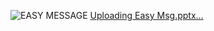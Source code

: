 ![EASY MESSAGE](https://github.com/user-attachments/assets/302b4593-0c99-488d-b754-788996eff2e1)
[Uploading Easy Msg.pptx…]()
